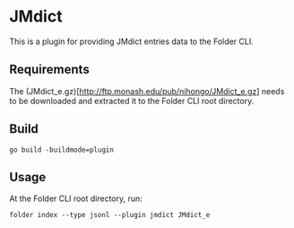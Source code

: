 # JMdict

This is a plugin for providing JMdict entries data to the Folder CLI.

## Requirements

The (JMdict_e.gz)[http://ftp.monash.edu/pub/nihongo/JMdict_e.gz] needs to be downloaded and extracted it to the Folder CLI root directory.

## Build

```
go build -buildmode=plugin
```

## Usage

At the Folder CLI root directory, run:
```
folder index --type jsonl --plugin jmdict JMdict_e
```
